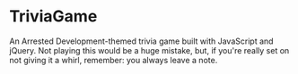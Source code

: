 # TriviaGame
An Arrested Development-themed trivia game built with JavaScript and jQuery. Not playing this would be a huge mistake, but, if you're really set on not giving it a whirl, remember: you always leave a note. 
